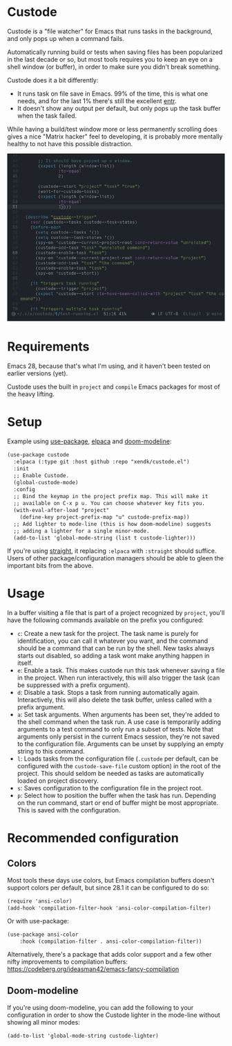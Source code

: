 # Custode

Custode is a "file watcher" for Emacs that runs tasks in the
background, and only pops up when a command fails.

Automatically running build or tests when saving files has been
popularized in the last decade or so, but most tools requires you to
keep an eye on a shell window (or buffer), in order to make sure you
didn't break something.

Custode does it a bit differently:
* It runs task on file save in Emacs. 99% of the time, this is what
  one needs, and for the last 1% there's still the excellent
  [entr](https://github.com/eradman/entr).
* It doesn't show any output per default, but only pops up the task
  buffer when the task failed.

While having a build/test window more or less permanently scrolling
does gives a nice "Matrix hacker" feel to developing, it is probably
more mentally healthy to not have this possible distraction.

![Demo](demo.gif)

# Requirements

Emacs 28, because that's what I'm using, and it haven't been tested on
earlier versions (yet).

Custode uses the built in `project` and `compile` Emacs packages for
most of the heavy lifting.

# Setup

Example using [use-package](https://github.com/jwiegley/use-package),
[elpaca](https://github.com/progfolio/elpaca) and
[doom-modeline](https://github.com/seagle0128/doom-modeline):

``` emacs-lisp
(use-package custode
  :elpaca (:type git :host github :repo "xendk/custode.el")
  :init
  ;; Enable Custode.
  (global-custode-mode)
  :config
  ;; Bind the keymap in the project prefix map. This will make it 
  ;; available on C-x p u. You can choose whatever key fits you.
  (with-eval-after-load "project"
    (define-key project-prefix-map "u" custode-prefix-map))
  ;; Add lighter to mode-line (this is how doom-modeline) suggests
  ;; adding a lighter for a single minor-mode.
  (add-to-list 'global-mode-string (list t custode-lighter)))
```

If you're using
[straight](https://github.com/radian-software/straight.el), it
replacing `:elpaca` with `:straight` should suffice. Users of other
package/configuration managers should be able to gleen the important
bits from the above.

# Usage

In a buffer visiting a file that is part of a project recognized by
`project`, you'll have the following commands available on the prefix
you configured:

* `c`: Create a new task for the project. The task name is purely for
  identification, you can call it whatever you want, and the command
  should be a command that can be run by the shell. New tasks always
  starts out disabled, so adding a task wont make anything happen in
  itself.
* `e`: Enable a task. This makes custode run this task whenever saving
  a file in the project. When run interactively, this will also
  trigger the task (can be suppressed with a prefix orgument). 
* `d`: Disable a task. Stops a task from running automatically again.
  Interactively, this will also delete the task buffer, unless called
  with a prefix argument.
* `a`: Set task arguments. When arguments has been set, they're added
  to the shell command when the task run. A use case is temporarily
  adding arguments to a test command to only run a subset of tests.
  Note that arguments only persist in the current Emacs session,
  they're not saved to the configuration file. Arguments can be unset
  by supplying an empty string to this command.
* `l`: Loads tasks from the configuration file (`.custode` per
  default, can be configured with the `custode-save-file` custom
  option) in the root of the project. This should seldom be needed as
  tasks are automatically loaded on project discovery.
* `s`: Saves configuration to the configuration file in the project
  root.
* `p`: Select how to position the buffer when the task has run.
  Depending on the run command, start or end of buffer might be most
  appropriate. This is saved with the configuration.


# Recommended configuration

## Colors

Most tools these days use colors, but Emacs compilation buffers
doesn't support colors per default, but since 28.1 it can be
configured to do so:

``` emacs-lisp
(require 'ansi-color)
(add-hook 'compilation-filter-hook 'ansi-color-compilation-filter)
```

Or with use-package:

``` emacs-lisp
(use-package ansi-color
    :hook (compilation-filter . ansi-color-compilation-filter)) 
```

Alternatively, there's a package that adds color support and a few
other nifty improvements to compilation buffers:
https://codeberg.org/ideasman42/emacs-fancy-compilation

## Doom-modeline

If you're using doom-modeline, you can add the following to your
configuration in order to show the Custode lighter in the mode-line
without showing all minor modes:

``` emacs-lisp
(add-to-list 'global-mode-string custode-lighter)
```
